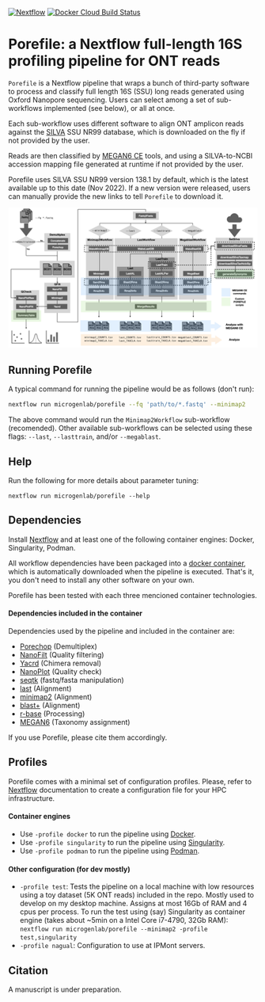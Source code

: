 [![Nextflow](https://img.shields.io/badge/Nextflow-20.01.0-brightgreen)](https://www.nextflow.io/)
[![Docker Cloud Build Status](https://img.shields.io/docker/cloud/build/iferres/porefile)](https://hub.docker.com/repository/docker/iferres/porefile/general)

# Porefile: a Nextflow full-length 16S profiling pipeline for ONT reads
`Porefile` is a Nextflow pipeline that wraps a bunch of third-party software to process and classify full length 16S (SSU) long reads generated using Oxford Nanopore sequencing. Users can select among a set of sub-workflows implemented (see below), or all at once.

Each sub-workflow uses different software to align ONT amplicon reads against the [SILVA](https://www.arb-silva.de/) SSU NR99 database, which is downloaded on the fly if not provided by the user.

Reads are then classified by [MEGAN6 CE](https://software-ab.informatik.uni-tuebingen.de/download/megan6/welcome.html) tools, and using a SILVA-to-NCBI accession mapping file generated at runtime if not provided by the user. 

Porefile uses SILVA SSU NR99 version 138.1 by default, which is the latest available up to this date (Nov 2022). If a new version were released, users can manually provide the new links to tell `Porefile` to download it.

![Porefile Scheme](./docs/images/scheme.png)

## Running Porefile
A typical command for running the pipeline would be as follows (don't run):
```sh
nextflow run microgenlab/porefile --fq 'path/to/*.fastq' --minimap2
```
The above command would run the `Minimap2Workflow` sub-workflow (recomended). Other available sub-workflows can be selected using these flags: `--last`, `--lasttrain`, and/or `--megablast`.

## Help
Run the following for more details about parameter tuning:
```
nextflow run microgenlab/porefile --help
```

## Dependencies
Install [Nextflow](https://www.nextflow.io/) and at least one of the following container engines: Docker, Singularity, Podman.

All workflow dependencies have been packaged into a [docker container](https://hub.docker.com/repository/docker/iferres/porefile), which is automatically downloaded when the pipeline is executed. That's it, you don't need to install any other software on your own.

Porefile has been tested with each three mencioned container technologies.

#### Dependencies included in the container

Dependencies used by the pipeline and included in the container are:
 * [Porechop](https://github.com/rrwick/Porechop) (Demultiplex)
 * [NanoFilt](https://github.com/wdecoster/nanofilt/) (Quality filtering)
 * [Yacrd](https://github.com/natir/yacrd) (Chimera removal)
 * [NanoPlot](https://github.com/wdecoster/NanoPlot) (Quality check)
 * [seqtk](https://github.com/lh3/seqtk) (fastq/fasta manipulation)
 * [last](http://last.cbrc.jp/doc/last.html) (Alignment)
 * [minimap2](https://github.com/lh3/minimap2) (Alignment)
 * [blast+](https://blast.ncbi.nlm.nih.gov/Blast.cgi?PAGE_TYPE=BlastDocs&DOC_TYPE=Download) (Alignment)
 * [r-base](https://www.r-project.org/) (Processing)
 * [MEGAN6](https://software-ab.informatik.uni-tuebingen.de/download/megan6/welcome.html) (Taxonomy assignment)

If you use Porefile, please cite them accordingly.

## Profiles
Porefile comes with a minimal set of configuration profiles. Please, refer to [Nextflow](https://www.nextflow.io/) documentation to create a configuration file for your HPC infrastructure.

#### Container engines
 * Use `-profile docker` to run the pipeline using [Docker](https://www.docker.com/). 
 * Use `-profile singularity` to run the pipeline using [Singularity](https://sylabs.io/). 
 * Use `-profile podman` to run the pipeline using [Podman](https://podman.io/). 

 #### Other configuration (for dev mostly)
  * `-profile test`: Tests the pipeline on a local machine with low resources using a toy dataset (5K ONT reads) included in the repo. Mostly used to develop on my desktop machine. Assigns at most 16Gb of RAM and 4 cpus per process. To run the test using (say) Singularity as container engine (takes about ~5min on a Intel Core i7-4790, 32Gb RAM):
  `nextflow run microgenlab/porefile --minimap2 -profile test,singularity`
  * `-profile nagual`: Configuration to use at IPMont servers.

## Citation
A manuscript is under preparation.


